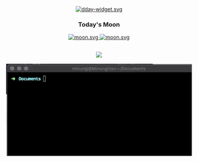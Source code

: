 <div align="center">
  <a href="https://dday-widget.minung.dev">
    <img src="https://dday-widget.minung.dev/widget?keyword=new-year&theme=theme2" alt="dday-widget.svg" />
  </a>
</div>
<div align="center">
   <h3>Today's Moon</h3>
   <a href="https://moon-svg.minung.dev">
    <img src="https://moon-svg.minung.dev/moon.svg" alt="moon.svg" />
   </a>
   <a href="https://moon-svg.minung.dev">
    <img src="https://moon-svg.minung.dev/moon.svg?theme=ray" alt="moon.svg" />
   </a>
</div>
<br />
<p align="center">
<a href="https://hits.seeyoufarm.com"><img src="https://hits.seeyoufarm.com/api/count/incr/badge.svg?url=https%3A%2F%2Fgithub.com%2Fhmu332233&count_bg=%23FF8F00&title_bg=%23555555&icon=&icon_color=%23E7E7E7&title=hits&edge_flat=false"/></a>
</p>
<p align="center">
  <img src="https://raw.githubusercontent.com/hmu332233/hmu332233/master/images/me.gif">
</p>
